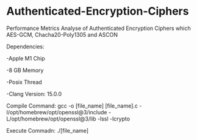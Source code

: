 # Authenticated-Encryption-Ciphers
Performance Metrics Analyse of Authenticated Encryption Ciphers which AES-GCM, Chacha20-Poly1305 and ASCON

Dependencies:

-Apple M1 Chip

-8 GB Memory

-Posix Thread

-Clang Version: 15.0.0

Compile Command: gcc -o [file_name] [file_name].c -I/opt/homebrew/opt/openssl@3/include -L/opt/homebrew/opt/openssl@3/lib -lssl -lcrypto

Execute Commadn: ./[file_name]
